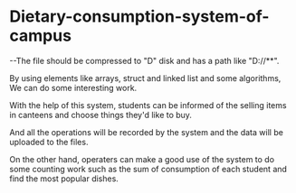 # Dietary-consumption-system-of-campus

--The file should be compressed to "D" disk and has a path like "D://**".

By using elements like arrays, struct and linked list and some algorithms, We can do some interesting work.

With the help of this system, students can be informed of the selling items in canteens and choose things they'd like to buy.

And all the operations will be recorded by the system and the data will be uploaded to the files.

On the other hand, operaters can make a good use of the system to do some counting work such as the sum of consumption of each student and find the most popular dishes.
